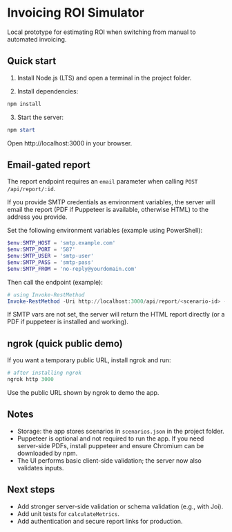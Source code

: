 # Invoicing ROI Simulator

Local prototype for estimating ROI when switching from manual to automated invoicing.

## Quick start

1. Install Node.js (LTS) and open a terminal in the project folder.

2. Install dependencies:

```powershell
npm install
```

3. Start the server:

```powershell
npm start
```

Open http://localhost:3000 in your browser.

## Email-gated report

The report endpoint requires an `email` parameter when calling `POST /api/report/:id`.

If you provide SMTP credentials as environment variables, the server will email the report (PDF if Puppeteer is available, otherwise HTML) to the address you provide.

Set the following environment variables (example using PowerShell):

```powershell
$env:SMTP_HOST = 'smtp.example.com'
$env:SMTP_PORT = '587'
$env:SMTP_USER = 'smtp-user'
$env:SMTP_PASS = 'smtp-pass'
$env:SMTP_FROM = 'no-reply@yourdomain.com'
```

Then call the endpoint (example):

```powershell
# using Invoke-RestMethod
Invoke-RestMethod -Uri http://localhost:3000/api/report/<scenario-id> -Method Post -Body (@{ email='you@example.com' } | ConvertTo-Json) -ContentType 'application/json'
```

If SMTP vars are not set, the server will return the HTML report directly (or a PDF if puppeteer is installed and working).

## ngrok (quick public demo)

If you want a temporary public URL, install ngrok and run:

```powershell
# after installing ngrok
ngrok http 3000
```

Use the public URL shown by ngrok to demo the app.

## Notes

- Storage: the app stores scenarios in `scenarios.json` in the project folder.
- Puppeteer is optional and not required to run the app. If you need server-side PDFs, install puppeteer and ensure Chromium can be downloaded by npm.
- The UI performs basic client-side validation; the server now also validates inputs.

## Next steps

- Add stronger server-side validation or schema validation (e.g., with Joi).
- Add unit tests for `calculateMetrics`.
- Add authentication and secure report links for production.
